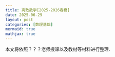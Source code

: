 ```yaml
---
title: 离散数学[2025-2026春夏]
date: 2025-06-29
layout: post
categories: [数理基础]
mermaid: true 
mathjax: true
---
```


本文将依照？？？老师授课以及教材等材料进行整理.
